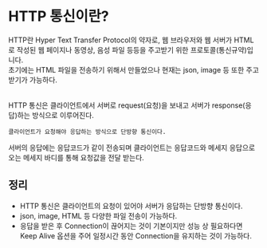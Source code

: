 # HTTP 통신이란?<br />

HTTP란 Hyper Text Transfer Protocol의 약자로, 웹 브라우저와 웹 서버가 HTML로 작성된 웹 페이지나 동영상, 음성 파일 등등을 주고받기 위한 프로토콜(통신규약)입니다. <br />
초기에는 HTML 파일을 전송하기 위해서 만들었으나 현재는 json, image 등 또한 주고 받기가 가능하다.<br />
<br />

HTTP 통신은 클라이언트에서 서버로 request(요청)을 보내고 서버가 response(응답)하는 방식으로 이루어진다.
```
클라이언트가 요청해야 응답하는 방식으로 단방향 통신이다.
```
서버의 응답에는 응답코드가 같이 전송되며 클라이언트는 응답코드와 메세지 응답으로 오는 메세지 바디를 통해 요청값을 전달 받는다.

## 정리
* HTTP 통신은 클라이언트의 요청이 있어야 서버가 응답하는 단방향 통신이다.
* json, image, HTML 등 다양한 파일 전송이 가능하다.
* 응답을 받은 후 Connection이 끊어지는 것이 기본이지만 성능 상 필요하다면 Keep Alive 옵션을 주어 일정시간 동안 Connection을 유지하는 것이 가능하다.